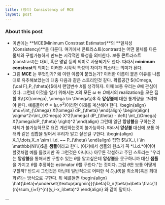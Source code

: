 ```yaml
---
title: (정리) Consistency of MCE
layout: post 
---
```


### About this post
- 이번에는 **MCE(Minimum Constrast Estimator)**의 **일치성(Consistency)**을 다룬다. 여기에서 콘트라스트(contrast)는 어떤 물체를 다른 물체와 구별가능하게 만드는 시각적인 특성을 의미한다. 보통 콘트라스트(constrast)는 대비, 혹은 명암 등의 의미로 사용되기도 한다. 따라서 **minimum constrast**의 의미는 이러한 시각적 특성의 차이가 최소라는 의미가 된다. 
- 그럼 **MCE** 는 무엇인가? 왜 이런 이름이 붙었는가? 이러한 이름이 붙은 이유를 나름대로 유추해보았는데 대충 다음과 같은 스토리인것 같다. 확률공간 $(\Omega,{\cal F},P_{\theta})$에서 랜덤변수 $X$를 생각하자. 이때 보통 우리는 $\theta$에 관심이 있다. 그런데 이것을 알기 위해서는 $X$의 모든 $\omega \in \Omega$에서의 realization을 모은 집합 $\\{X(\omega), \omega \in \Omega\\}$ 즉 **앙상블**에 대한 통계량을 고려해야 한다. 예를들어 $\theta=(\mu,\sigma^2)$이라면 아래를 계산해야 한다. 
\begin{align}
\mu=\int_{\Omega} X(\omega) dP_{\theta} 
\end{align}
\begin{align}
\sigma^2=\int_{\Omega} X^2(\omega) dP_{\theta} - \left( \int_{\Omega} X(\omega)dP_{\theta} \right)^2
\end{align}
그런데 일단 **앙상블**을 구하는것 자체가 불가능하므로 요건 계산하는것이 불가능하다. 따라서 **앙상블** 대신에 보통 아래와 같은 집합을 얻어서 우리가 알고 싶은걸 구한다. 
\begin{align}
X_1,\dots,X_n \sim i.i.d. ~~ P_{\theta}
\end{align}
집합 $\\{X_i, i \in \mathbb{N}\\}$을 **샘플**이라고 한다. (여기에서 샘플의 원소가 꼭 *i.i.d.*이어야 할것처럼 예를 들었지만 꼭 그런것은 아니다.) 아무튼 각설하고 주된 스토리는 "우리는 **앙상블**을 통해서만 구할수 있는 $\theta$를 알고싶은데 **앙상블**을 못구하니까 대신 **샘플**을 가지고 $\theta$를 추정하는 estimator $\hat{\theta}$를 구한다."는 것이다. 그럼 $\hat{\theta}$은 보통 어떻게 구할까? 반드시 그런것은 아닌데 일반적으로 어떠한 식 $D_n(\theta)$을 최소화(혹은 최대화)하는 방식으로 구한다. 뭐 예를들면 
\begin{align}
\hat{\beta}=\underset{\textup{argmin}}{\beta}D_n(\beta)=\beta \frac{1}{n}\sum_{i=1}^{n}(y_i-x_i\beta)^2
\end{align} 
와 같이 말이다. 

ㅡ 

